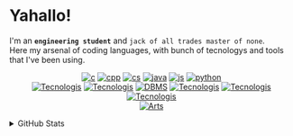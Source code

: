 <!-- ** Raven's Soul **
<p align="center">
   <img src="" alt="Raven's Soul"/>
</p>
-->
# Yahallo!
I'm an **`engineering student`** and `jack of all trades master of none`.<br>
Here my arsenal of coding languages, with bunch of tecnologys and tools that I've been using.
<!-- ***C/C++/C#/Java/JavaScript -ish Developer*** -->

<!--[![php](https://skillicons.dev/icons?i=php)]() -->
<!-- [![Coding Languages](https://skillicons.dev/icons?i=c,cpp,cs,java,js,python,php)]()-->
<!--[![Tecnologis](https://skillicons.dev/icons?i=bash,git,cmake,postman,nodejs,react,replit)]()-->
<div align="center">
   
[![c](https://skillicons.dev/icons?i=c)](https://github.com/Raven-s-Soul/Data-Structures-and-Algorithms)
[![cpp](https://skillicons.dev/icons?i=cpp)]()
[![cs](https://skillicons.dev/icons?i=cs)]()
[![java](https://skillicons.dev/icons?i=java)](https://github.com/Raven-s-Soul/OOP-ObjectOrientedProgramming)
[![js](https://skillicons.dev/icons?i=js)]()
[![python](https://skillicons.dev/icons?i=python)]()</br>
[![Tecnologis](https://skillicons.dev/icons?i=unreal)](https://www.unrealengine.com)
[![Tecnologis](https://skillicons.dev/icons?i=unity)](https://unity.com/)
[![DBMS](https://skillicons.dev/icons?i=mysql,mongodb)](https://en.wikipedia.org/wiki/Database) 
[![Tecnologis](https://skillicons.dev/icons?i=react)](https://react.dev/)
[![Tecnologis](https://skillicons.dev/icons?i=postman)](https://www.postman.com/)
[![Tecnologis](https://skillicons.dev/icons?i=cmake)](https://cmake.org/)</br>
[![Arts](https://skillicons.dev/icons?i=ps,ae,pr,ai,blender)]()
<!-- [![University](https://skillicons.dev/icons?i=matlab)]() -->
</div>



<!-- Grafica statistiche -->
<details>
<summary>GitHub Stats</summary>
<p align="center">
    <img  alt = "GitHub Stats" src="https://github-readme-stats.vercel.app/api?username=raven-s-soul&hide_border=true&show_icons=true&theme=shadow_red">
    <img  alt = "Top Language" src="https://github-readme-stats.vercel.app/api/top-langs/?username=raven-s-soul&hide=html,&hide_border=true&theme=shadow_red">
</p>
</details>

<!--
- About: 
- Blog: 
- Telegram: [@Raven_s_Soul](https://t.me/Raven_s_Soul) 
- Discord: - 
- GameDev/Design Portfolio: [Link](https://raven-s-soul.github.io/portfolio/) -->
<!-- - Email: [sariotedesco@gmail.com](mailto:sariotedesco@gmail.com)-->

